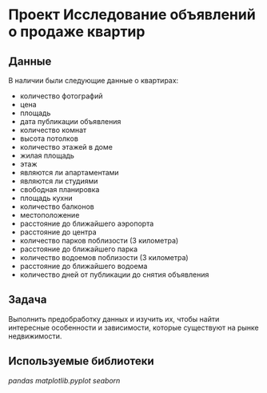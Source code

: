 # Проект Исследование объявлений о продаже квартир


## Данные

В наличии были следующие данные о квартирах:
- количество фотографий
- цена
- площадь
- дата публикации объявления
- количество комнат
- высота потолков
- количество этажей в доме
- жилая площадь
- этаж
- являются ли апартаментами
- являются ли студиями
- свободная планировка
- площадь кухни
- количество балконов
- местоположение
- расстояние до ближайшего аэропорта
- расстояние до центра
- количество парков поблизости (3 километра)
- расстояние до ближайшего парка
- количество водоемов поблизости (3 километра)
- расстояние до ближайшего водоема
- количество дней от публикации до снятия объявления

## Задача

Выполнить предобработку данных и изучить их, чтобы найти интересные особенности и зависимости, которые существуют на рынке недвижимости.

## Используемые библиотеки
*pandas*
*matplotlib.pyplot*
*seaborn*
